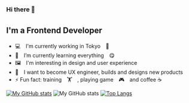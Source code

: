 ### Hi there 👋　　

## I'm a Frontend Developer　
- 💻　I'm currently working in Tokyo　🗼
- 🌱　I’m currently learning everything　😋
- 🖼　I'm interesting in design and user experience
- 🥅　I want to become UX engineer, builds and designs new products 
- ⚡ Fun fact: training　🏋　, playing game　🎮　and coffee ☕ 

[![My GitHub stats](https://github-readme-stats.vercel.app/api?username=coolbruin&theme=vue-dark&show_icons=true)](https://github.com/coolbruin/github-readme-stats)
![My GitHub stats](https://github-profile-summary-cards.vercel.app/api/cards/profile-details?username=coolbruin&theme=solarized_dark)
[![Top Langs](https://github-readme-stats.vercel.app/api/top-langs/?username=coolbruin&theme=vue-dark&show_icons=true&layout=compact)](https://github.com/coolbruin/github-readme-stats)

